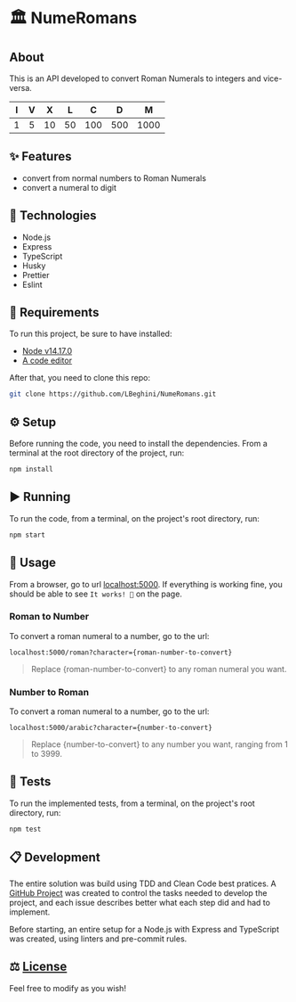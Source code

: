 # 🏛️ NumeRomans

## About

This is an API developed to convert Roman Numerals to integers and vice-versa. 

|  I  |  V  |  X  |  L  |  C  |  D  |  M  |
| :-: | :-: | :-: | :-: | :-: | :-: | :-: |
|  1  |  5  |  10 |  50 | 100 | 500 | 1000|

## ✨ Features
-  convert from normal numbers to Roman Numerals
-  convert a numeral to digit

## 🧬 Technologies
- Node.js
- Express
- TypeScript
- Husky
- Prettier
- Eslint

## 📌 Requirements
To run this project, be sure to have installed:
- [Node v14.17.0](https://nodejs.dev/download/)
- [A code editor](https://code.visualstudio.com)

After that, you need to clone this repo:
```bash
git clone https://github.com/LBeghini/NumeRomans.git
```

## ⚙️ Setup
Before running the code, you need to install the dependencies. From a terminal at the root directory of the project, run:
```bash
npm install
```

## ▶️ Running
To run the code, from a terminal, on the project's root directory, run:
```bash
npm start
```
## 🧭 Usage
From a browser, go to url [localhost:5000](localhost:5000).
If everything is working fine, you should be able to see `It works! 🚀` on the page.
### Roman to Number
To convert a roman numeral to a number, go to the url:
```
localhost:5000/roman?character={roman-number-to-convert}
```
>Replace {roman-number-to-convert} to any roman numeral you want. 


### Number to Roman
To convert a roman numeral to a number, go to the url:
```
localhost:5000/arabic?character={number-to-convert}
```
>Replace {number-to-convert} to any number you want, ranging from 1 to 3999.

## 🧪 Tests
To run the implemented tests, from a terminal, on the project's root directory, run:
```
npm test
```

## 📋 Development
The entire solution was build using TDD and Clean Code best pratices. A [GitHub Project](https://github.com/LBeghini/NumeRomans/projects/1) was created to control the tasks needed to develop the project, and each issue describes better what each step did and had to implement.

Before starting, an entire setup for a Node.js with Express and TypeScript was created, using linters and pre-commit rules.

## ⚖️ [License](https://github.com/LBeghini/NumeRomans/blob/main/LICENSE)
Feel free to modify as you wish!
